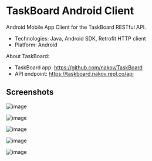 # TaskBoard Android Client

Android Mobile App Client for the TaskBoard RESTful API.
 - Technologies: Java, Android SDK, Retrofit HTTP client
 - Platform: Android

About TaskBoard:
 - TaskBoard app: https://github.com/nakov/TaskBoard
 - API endpoint: https://taskboard.nakov.repl.co/api
 
## Screenshots

![image](https://user-images.githubusercontent.com/1689586/110037549-3deca100-7d47-11eb-8be2-23bbe739a1f9.png)

![image](https://user-images.githubusercontent.com/1689586/110037632-5b216f80-7d47-11eb-8a5f-d7598cecc583.png)

![image](https://user-images.githubusercontent.com/1689586/110037735-7ee4b580-7d47-11eb-99ec-cf36e8b61c79.png)

![image](https://user-images.githubusercontent.com/1689586/110037927-c10df700-7d47-11eb-9770-7e8018c09aac.png)

![image](https://user-images.githubusercontent.com/1689586/110037983-d2ef9a00-7d47-11eb-8523-3d33e8cffd0c.png)
